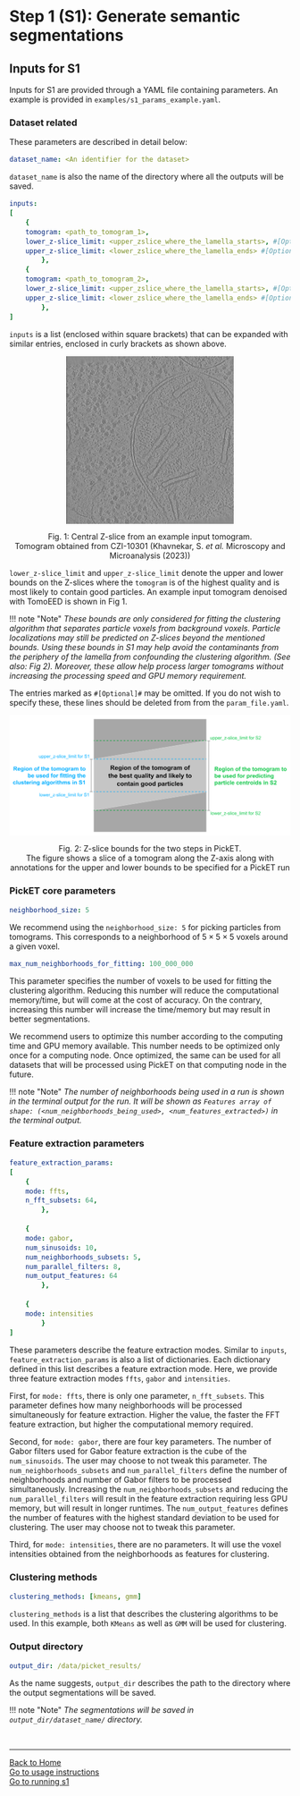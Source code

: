 # Step 1 (S1): Generate semantic segmentations 
## Inputs for S1

Inputs for S1 are provided through a YAML file containing parameters. An example is provided in `examples/s1_params_example.yaml`. 

### Dataset related 
These parameters are described in detail below:
```yaml
dataset_name: <An identifier for the dataset> 
```

`dataset_name` is also the name of the directory where all the outputs will be saved.


``` yaml
inputs: 
[  
    {
    tomogram: <path_to_tomogram_1>,
    lower_z-slice_limit: <upper_zslice_where_the_lamella_starts>, #[Optional]#
    upper_z-slice_limit: <lower_zslice_where_the_lamella_ends> #[Optional]#
        },
    {
    tomogram: <path_to_tomogram_2>,
    lower_z-slice_limit: <upper_zslice_where_the_lamella_starts>, #[Optional]#
    upper_z-slice_limit: <lower_zslice_where_the_lamella_ends> #[Optional]#
        },
]
```

`inputs` is a list (enclosed within square brackets) that can be expanded with similar entries, enclosed in curly brackets as shown above. 
<div align="center">
    <img src="images/input_tomo_example.png" alt="Fig. 1: Central Z-slice from an example input tomogram" width="300" align="center">
    <p align="center"><span class='caption'>Fig. 1: Central Z-slice from an example input tomogram. </span><br/><span class="caption_description">Tomogram obtained from CZI-10301 (Khavnekar, S. <i>et al.</i> Microscopy and Microanalysis (2023))</span> </p>
</div>

`lower_z-slice_limit` and `upper_z-slice_limit` denote the upper and lower bounds on the Z-slices where the `tomogram` is of the highest quality and is most likely to contain good particles. An example input tomogram denoised with TomoEED is shown in Fig 1.  

!!! note "Note"
    *These bounds are only considered for fitting the clustering algorithm that separates particle voxels from background voxels. Particle localizations may still be predicted on Z-slices beyond the mentioned bounds. Using these bounds in S1 may help avoid the contaminants from the periphery of the lamella from confounding the clustering algorithm. (See also: Fig 2).  Moreover, these allow help process larger tomograms without increasing the processing speed and GPU memory requirement.*  

The entries marked as `#[Optional]#` may be omitted. If you do not wish to specify these, these lines should be deleted from from the `param_file.yaml`.

<div align="center">
    <img src="images/Zbounds.png" alt="Fig. 2: Z-slice bounds for the two steps in PickET" align="center">
    <p align="center"><span class="caption">Fig. 2: Z-slice bounds for the two steps in PickET. </span><br><span class="caption_description"> The figure shows a slice of a tomogram along the Z-axis along with <br> annotations for the upper and lower bounds to be specified for a PickET run </span></p>
</div>

### PickET core parameters
```yaml
neighborhood_size: 5
```

We recommend using the `neighborhood_size: 5` for picking particles from tomograms. This corresponds to a neighborhood of $5 \times 5 \times 5$ voxels around a given voxel. 

```yaml
max_num_neighborhoods_for_fitting: 100_000_000 
```

This parameter specifies the number of voxels to be used for fitting the clustering algorithm. Reducing this number will reduce the computational memory/time, but will come at the cost of accuracy. On the contrary, increasing this number will increase the time/memory but may result in better segmentations.

We recommend users to optimize this number according to the computing time and GPU memory available. This number needs to be optimized only once for a computing node. Once optimized, the same can be used for all datasets that will be processed using PickET on that computing node in the future.

!!! note "Note"
    *The number of neighborhoods being used in a run is shown in the terminal output for the run. It will be shown as `Features array of shape: (<num_neighborhoods_being_used>, <num_features_extracted>)` in the terminal output.*  

### Feature extraction parameters
```yaml
feature_extraction_params: 
[
    {
    mode: ffts, 
    n_fft_subsets: 64,
        },
    
    {
    mode: gabor, 
    num_sinusoids: 10, 
    num_neighborhoods_subsets: 5,
    num_parallel_filters: 8,
    num_output_features: 64
        },
    
    {
    mode: intensities
        }  
]
```

These parameters describe the feature extraction modes. Similar to `inputs`, `feature_extraction_params` is also a list of dictionaries. Each dictionary defined in this list describes a feature extraction mode. Here, we provide three feature extraction modes `ffts`, `gabor` and `intensities`. 

First, for `mode: ffts`, there is only one parameter, `n_fft_subsets`. This parameter defines how many neighborhoods will be processed simultaneously for feature extraction. Higher the value, the faster the FFT feature extraction, but higher the computational memory required.

Second, for `mode: gabor`, there are four key parameters. The number of Gabor filters used for Gabor feature extraction is the cube of the `num_sinusoids`. The user may choose to not tweak this parameter. The `num_neighborhoods_subsets` and `num_parallel_filters` define the number of neighborhoods and number of Gabor filters to be processed simultaneously. Increasing the `num_neighborhoods_subsets` and reducing the `num_parallel_filters` will result in the feature extraction requiring less GPU memory, but will result in longer runtimes. The `num_output_features` defines the number of features with the highest standard deviation to be used for clustering. The user may choose not to tweak this parameter.

Third, for `mode: intensities`, there are no parameters. It will use the voxel intensities obtained from the neighborhoods as features for clustering.

### Clustering methods
```yaml
clustering_methods: [kmeans, gmm]
```

`clustering_methods` is a list that describes the clustering algorithms to be used. In this example, both `KMeans` as well as `GMM` will be used for clustering.

### Output directory
```yaml
output_dir: /data/picket_results/
```

As the name suggests, `output_dir` describes the path to the directory where the output segmentations will be saved.  

!!! note "Note"
    *The segmentations will be saved in `output_dir/dataset_name/` directory.*

<br/>

---

[Back to Home](index.md)  
[Go to usage instructions](usage_instructions.md)  
[Go to running s1](running_s1.md)
